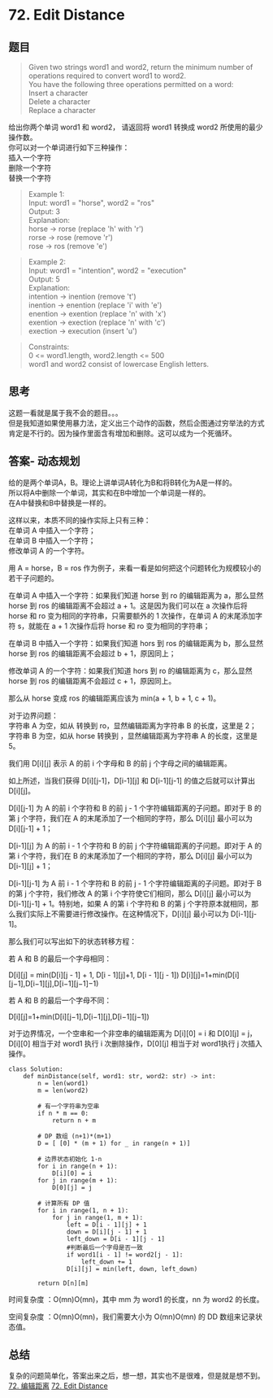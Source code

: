 # 72. Edit Distance
## 题目

>Given two strings word1 and word2, return the minimum number of operations required to convert word1 to word2.  
You have the following three operations permitted on a word:  
Insert a character  
Delete a character  
Replace a character  

给出你两个单词 word1 和 word2， 请返回将 word1 转换成 word2 所使用的最少操作数。  
你可以对一个单词进行如下三种操作：  
插入一个字符  
删除一个字符  
替换一个字符  

>Example 1:  
Input: word1 = "horse", word2 = "ros"  
Output: 3  
Explanation:   
horse -> rorse (replace 'h' with 'r')  
rorse -> rose (remove 'r')  
rose -> ros (remove 'e')  

>Example 2:  
Input: word1 = "intention", word2 = "execution"  
Output: 5  
Explanation:   
intention -> inention (remove 't')  
inention -> enention (replace 'i' with 'e')  
enention -> exention (replace 'n' with 'x')  
exention -> exection (replace 'n' with 'c')  
exection -> execution (insert 'u')  
 
>Constraints:  
0 <= word1.length, word2.length <= 500  
word1 and word2 consist of lowercase English letters.  

## 思考
这题一看就是属于我不会的题目。。。  
但是我知道如果使用暴力法，定义出三个动作的函数，然后企图通过穷举法的方式肯定是不行的。因为操作里面含有增加和删除。这可以成为一个死循环。  
## 答案- 动态规划
给的是两个单词A，B。理论上讲单词A转化为B和将B转化为A是一样的。  
所以将A中删除一个单词，其实和在B中增加一个单词是一样的。  
在A中替换和B中替换是一样的。  

这样以来，本质不同的操作实际上只有三种：  
在单词 A 中插入一个字符；  
在单词 B 中插入一个字符；  
修改单词 A 的一个字符。   

用 A = horse，B = ros 作为例子，来看一看是如何把这个问题转化为规模较小的若干子问题的。

在单词 A 中插入一个字符：如果我们知道 horse 到 ro 的编辑距离为 a，那么显然 horse 到 ros 的编辑距离不会超过 a + 1。这是因为我们可以在 a 次操作后将 horse 和 ro 变为相同的字符串，只需要额外的 1 次操作，在单词 A 的末尾添加字符 s，就能在 a + 1 次操作后将 horse 和 ro 变为相同的字符串；  

在单词 B 中插入一个字符：如果我们知道 hors 到 ros 的编辑距离为 b，那么显然 horse 到 ros 的编辑距离不会超过 b + 1，原因同上；

修改单词 A 的一个字符：如果我们知道 hors 到 ro 的编辑距离为 c，那么显然 horse 到 ros 的编辑距离不会超过 c + 1，原因同上。

那么从 horse 变成 ros 的编辑距离应该为 min(a + 1, b + 1, c + 1)。

对于边界问题：  
字符串 A 为空，如从 转换到 ro，显然编辑距离为字符串 B 的长度，这里是 2；  
字符串 B 为空，如从 horse 转换到 ，显然编辑距离为字符串 A 的长度，这里是 5。

我们用 D[i][j] 表示 A 的前 i 个字母和 B 的前 j 个字母之间的编辑距离。

如上所述，当我们获得 D[i][j-1]，D[i-1][j] 和 D[i-1][j-1] 的值之后就可以计算出 D[i][j]。

D[i][j-1] 为 A 的前 i 个字符和 B 的前 j - 1 个字符编辑距离的子问题。即对于 B 的第 j 个字符，我们在 A 的末尾添加了一个相同的字符，那么 D[i][j] 最小可以为 D[i][j-1] + 1；

D[i-1][j] 为 A 的前 i - 1 个字符和 B 的前 j 个字符编辑距离的子问题。即对于 A 的第 i 个字符，我们在 B 的末尾添加了一个相同的字符，那么 D[i][j] 最小可以为 D[i-1][j] + 1；

D[i-1][j-1] 为 A 前 i - 1 个字符和 B 的前 j - 1 个字符编辑距离的子问题。即对于 B 的第 j 个字符，我们修改 A 的第 i 个字符使它们相同，那么 D[i][j] 最小可以为 D[i-1][j-1] + 1。特别地，如果 A 的第 i 个字符和 B 的第 j 个字符原本就相同，那么我们实际上不需要进行修改操作。在这种情况下，D[i][j] 最小可以为 D[i-1][j-1]。

那么我们可以写出如下的状态转移方程：

若 A 和 B 的最后一个字母相同：

D[i][j] = min(D[i][j - 1] + 1, D[i - 1][j]+1, D[i - 1][j - 1])
D[i][j]=1+min(D[i][j−1],D[i−1][j],D[i−1][j−1]−1)
​
 

若 A 和 B 的最后一个字母不同：

D[i][j]=1+min(D[i][j−1],D[i−1][j],D[i−1][j−1])


对于边界情况，一个空串和一个非空串的编辑距离为 D[i][0] = i 和 D[0][j] = j，D[i][0] 相当于对 word1 执行 i 次删除操作，D[0][j] 相当于对 word1执行 j 次插入操作。

```python3
class Solution:
    def minDistance(self, word1: str, word2: str) -> int:
        n = len(word1)
        m = len(word2)
        
        # 有一个字符串为空串
        if n * m == 0:
            return n + m
        
        # DP 数组 (n+1)*(m+1)
        D = [ [0] * (m + 1) for _ in range(n + 1)]
        
        # 边界状态初始化 1-n
        for i in range(n + 1):
            D[i][0] = i
        for j in range(m + 1):
            D[0][j] = j
        
        # 计算所有 DP 值
        for i in range(1, n + 1):
            for j in range(1, m + 1):
                left = D[i - 1][j] + 1
                down = D[i][j - 1] + 1
                left_down = D[i - 1][j - 1] 
                #判断最后一个字母是否一致
                if word1[i - 1] != word2[j - 1]:
                    left_down += 1
                D[i][j] = min(left, down, left_down)
        
        return D[n][m]

```
时间复杂度 ：O(mn)O(mn)，其中 mm 为 word1 的长度，nn 为 word2 的长度。

空间复杂度 ：O(mn)O(mn)，我们需要大小为 O(mn)O(mn) 的 DD 数组来记录状态值。

## 总结
复杂的问题简单化，答案出来之后，想一想，其实也不是很难，但是就是想不到。
[72. 编辑距离](https://leetcode.cn/problems/edit-distance/solution/bian-ji-ju-chi-by-leetcode-solution/)
[72. Edit Distance](https://leetcode.com/problems/edit-distance/solution/)
